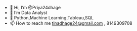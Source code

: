 - 👋 Hi, I’m @Priya24dhage
- 👀 I’m Data Analyst  
- 🌱 Python,Machine Learning,Tableau,SQL
- 📫 How to reach me tinadhage24@gmail.com ,
  8149309708

<!---
Priya24dhage/Priya24dhage is a ✨ special ✨ repository because its `README.md` (this file) appears on your GitHub profile.
You can click the Preview link to take a look at your changes.
--->
